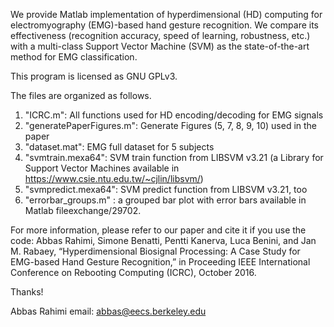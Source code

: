 We provide Matlab implementation of hyperdimensional (HD) computing 
for electromyography (EMG)-based hand gesture recognition. 
We compare its effectiveness (recognition accuracy, speed of learning, robustness, etc.) 
with a multi-class Support Vector Machine (SVM) as the state-of-the-art method for EMG classification. 

This program is licensed as GNU GPLv3.

The files are organized as follows.

1. "ICRC.m": All functions used for HD encoding/decoding for EMG signals
2. "generatePaperFigures.m": Generate Figures (5, 7, 8, 9, 10) used in the paper
3. "dataset.mat": EMG full dataset for 5 subjects
4. "svmtrain.mexa64": SVM train function from LIBSVM v3.21 (a Library for Support Vector Machines available in https://www.csie.ntu.edu.tw/~cjlin/libsvm/)
5. "svmpredict.mexa64": SVM predict function from LIBSVM v3.21, too
6. "errorbar_groups.m" : a grouped bar plot with error bars available in Matlab fileexchange/29702.  

For more information, please refer to our paper and cite it if you use the code:
Abbas Rahimi, Simone Benatti, Pentti Kanerva, Luca Benini, and Jan M. Rabaey, 
“Hyperdimensional Biosignal Processing: A Case Study for EMG-based Hand Gesture Recognition,” 
in Proceeding IEEE International Conference on Rebooting Computing (ICRC), October 2016.

Thanks!

Abbas Rahimi
email: abbas@eecs.berkeley.edu
